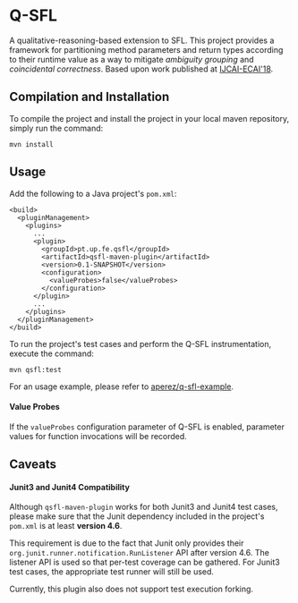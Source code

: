 # Q-SFL

A qualitative-reasoning-based extension to SFL. This project provides a
framework for partitioning method parameters and return types according to their
runtime value as a way to mitigate _ambiguity grouping_ and _coincidental
correctness_. Based upon work published at
[IJCAI-ECAI'18](https://www.ijcai.org/proceedings/2018/267).

## Compilation and Installation

To compile the project and install the project in your local maven repository,
simply run the command:
```
mvn install
```

## Usage

Add the following to a Java project's `pom.xml`:
```
<build>
  <pluginManagement>
    <plugins>
      ...
      <plugin>
        <groupId>pt.up.fe.qsfl</groupId>
        <artifactId>qsfl-maven-plugin</artifactId>
        <version>0.1-SNAPSHOT</version>
        <configuration>
          <valueProbes>false</valueProbes>
        </configuration>
      </plugin>
      ...
    </plugins>
  </pluginManagement>
</build>
```

To run the project's test cases and perform the Q-SFL instrumentation, execute
the command:
```
mvn qsfl:test
```

For an usage example, please refer to
[aperez/q-sfl-example](https://github.com/aperez/q-sfl-example).

#### Value Probes

If the `valueProbes` configuration parameter of Q-SFL is enabled, parameter
values for function invocations will be recorded.

## Caveats

#### Junit3 and Junit4 Compatibility

Although `qsfl-maven-plugin` works for both Junit3 and Junit4 test cases, please
make sure that the Junit dependency included in the project's `pom.xml` is at
least **version 4.6**.

This requirement is due to the fact that Junit only provides their
`org.junit.runner.notification.RunListener` API after version 4.6. The listener
API is used so that per-test coverage can be gathered.  For Junit3 test cases,
the appropriate test runner will still be used.

Currently, this plugin also does not support test execution forking.
